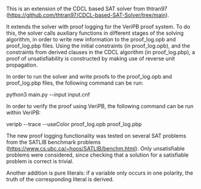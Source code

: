 This is an extension of the CDCL based SAT solver from thtran97 (https://github.com/thtran97/CDCL-based-SAT-Solver/tree/main).

It extends the solver with proof logging for the VeriPB proof system. 
To do this, the solver calls auxiliary functions in different stages of the solving algorithm, in order to write new information to the proof_log.opb and proof_log.pbp files.
Using the initial constraints (in proof_log.opb), and the constraints from derived clauses in the CDCL algorithm (in proof_log.pbp), a proof of unsatisfiability is constructed by making use of reverse unit propagation.

In order to run the solver and write proofs to the proof_log.opb and proof_log.pbp files, the following command can be run:

python3 main.py --input input.cnf

In order to verify the proof using VeriPB, the following command can be run within VeriPB:

veripb --trace --useColor proof_log.opb proof_log.pbp

The new proof logging functionality was tested on several SAT problems from the SATLIB benchmark problems (https://www.cs.ubc.ca/~hoos/SATLIB/benchm.html). Only unsatisfiable problems were considered, since checking that a solution for a satisfiable problem is correct is trivial.

Another addition is pure literals: if a variable only occurs in one polarity, the truth of the corresponding literal is derived.



 

